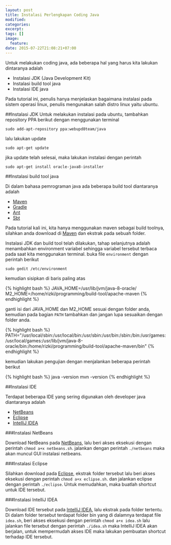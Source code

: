 ```yaml
---
layout: post
title: Instalasi Perlengkapan Coding Java
modified:
categories:
excerpt:
tags: []
image:
  feature:
date: 2015-07-22T21:08:21+07:00
---
```


Untuk melakukan coding java, ada beberapa hal yang harus kita lakukan dintaranya adalah

- Instalasi JDK (Java Development Kit)
- Instalasi build tool java
- Instalasi IDE java

Pada tutorial ini, penulis hanya menjelaskan bagaimana instalasi pada sistem operasi linux, penulis mengunakan salah distro linux yaitu ubuntu.

##Instalasi JDK
Untuk melakukan instalasi pada ubuntu, tambahkan repository PPA berikut dengan menggunakan terminal

`sudo add-apt-repository ppa:webupd8team/java`

lalu lakukan update

`sudo apt-get update`

jika update telah selesai, maka lakukan instalasi dengan perintah

`sudo apt-get install oracle-java8-installer`

##Instalasi build tool java

Di dalam bahasa pemrograman java ada beberapa build tool diantaranya adalah

- [Maven](http://maven.apache.org/)
- [Gradle](https://gradle.org/)
- [Ant](http://ant.apache.org/)
- [Sbt](http://www.scala-sbt.org/)

Pada tutorial kali ini, kita hanya menggunakan maven sebagai build toolnya, silahkan anda download di [Maven](http://maven.apache.org/) dan ekstrak pada sebuah folder.

Instalasi JDK dan build tool telah dilakukan, tahap selanjutnya adalah menambahkan environment variabel sehingga variabel tersebut terbaca pada saat kita menggunakan terminal. buka file `environment` dengan perintah berikut

`sudo gedit /etc/environment`

kemudian sisipkan di baris paling atas

{% highlight bash %}
JAVA_HOME=/usr/lib/jvm/java-8-oracle/
M2_HOME=/home/rizki/programming/build-tool/apache-maven
{% endhighlight %}

ganti isi dari JAVA_HOME dan M2_HOME sesuai dengan folder anda, kemudian pada bagian `PATH` tambahkan dan jangan lupa sesuaikan dengan folder anda.

{% highlight bash %}
PATH="/usr/local/sbin:/usr/local/bin:/usr/sbin:/usr/bin:/sbin:/bin:/usr/games:/usr/local/games:/usr/lib/jvm/java-8-oracle/bin:/home/rizki/programming/build-tool/apache-maven/bin"
{% endhighlight %}

kemudian lakukan pengujian dengan menjalankan beberapa perintah berikut

{% highlight bash %}
java -version
mvn -version
{% endhighlight %}

##Instalasi IDE

Terdapat beberapa IDE yang sering digunakan oleh developer java diantaranya adalah

- [NetBeans](https://netbeans.org/)
- [Eclipse](http://www.eclipse.org/)
- [IntelliJ IDEA](https://www.jetbrains.com/idea/)

###Instalasi NetBeans

Download NetBeans pada [NetBeans](https://netbeans.org/), lalu beri akses eksekusi dengan perintah `chmod a+x netbeans.sh`. jalankan dengan perintah `./netbeans` maka akan muncul GUI instalasi netbeans.

###Instalasi Eclipse

Silahkan download pada [Eclipse](http://www.eclipse.org/), ekstrak folder tersebut lalu beri akses eksekusi dengan perintah `chmod a+x eclipse.sh`. dan jalankan eclipse dengan perintah `./eclipse`. Untuk memudahkan, maka buatlah shortcut untuk IDE tersebut.

###Instalasi IntelliJ IDEA

Download IDE tersebut pada [IntelliJ IDEA](https://www.jetbrains.com/idea/), lalu ekstrak pada folder tertentu. Di dalam folder tersebut terdapat folder bin yang di dalamnya terdapat file `idea.sh`, beri akses eksekusi dengan perintah `chmod a+x idea.sh` lalu jalankan file tersebut dengan perintah `./idea.sh` maka IntelliJ IDEA akan berjalan, untuk mempermudah akses IDE maka lakukan pembuatan shortcut terhadap IDE tersebut.
